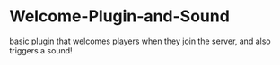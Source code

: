 # Welcome-Plugin-and-Sound
basic plugin that welcomes players when they join the server, and also triggers a sound!
